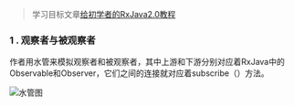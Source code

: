 >学习目标文章[给初学者的RxJava2.0教程](https://www.jianshu.com/p/464fa025229e)
### 1 . 观察者与被观察者
作者用水管来模拟观察者和被观察者，其中上游和下游分别对应着RxJava中的Observable和Observer，它们之间的连接就对应着subscribe（）方法。

![水管图](/assets/images/1.webp)


